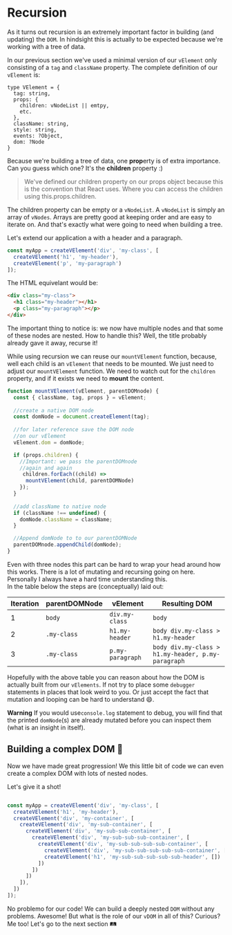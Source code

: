 # Recursion

As it turns out recursion is an extremely important factor in building (and updating) the `DOM`. In hindsight this is actually to be expected because we're working with a tree of data. 
 
In our previous section we've used a minimal version of our `vElement` only consisting of a `tag` and `className` property. The complete definition of our `vElement` is:

```
type VElement = {
  tag: string,
  props: {
    children: vNodeList || emtpy,
    etc.
  },
  className: string,
  style: string,
  events: ?Object,
  dom: ?Node
}
```

Because we're building a tree of data, one **prop**erty is of extra importance. Can you guess which one? It's the **children** property :)

> We've defined our children property on our props object because this is the convention that React uses. Where you can access the children using this.props.children. 

The children property can be empty or a `vNodeList`. A `vNodeList` is simply an array of `vNodes`. Arrays are pretty good at keeping order and are easy to iterate on. And that's exactly what were going to need when building a tree. 

Let's extend our application a with a header and a paragraph. 

```javascript
const myApp = createVElement('div', 'my-class', [
  createVElement('h1', 'my-header'),
  createVElement('p', 'my-paragraph')
]);

```

The HTML equivelant would be:

```html
<div class="my-class">
  <h1 class="my-header"></h1>
  <p class="my-paragraph"></p>
</div>
```
The important thing to notice is: we now have multiple nodes and that some of these nodes are nested. How to handle this?
Well, the title probably already gave it away, recurse it!

While using recursion we can reuse our `mountVElement` function, because, well each child is an `vElement` that needs to be mounted. 
We just need to adjust our `mountVElement` function. We need to watch out for the `children` property, and if it exists
we need to **mount** the content.   

```javascript
function mountVElement(vElement, parentDOMnode) {
  const { className, tag, props } = vElement;
  
  //create a native DOM node
  const domNode = document.createElement(tag);
  
  //for later reference save the DOM node
  //on our vElement
  vElement.dom = domNode;

  if (props.children) {
    //Important: we pass the parentDOMnode 
    //again and again
     children.forEach((child) => 
      mountVElement(child, parentDOMNode)
    });
  }
  
  //add className to native node
  if (className !== undefined) {
    domNode.className = className;
  }

  //Append domNode to to our parentDOMNode
  parentDOMnode.appendChild(domNode);
}

```

Even with three nodes this part can be hard to wrap your head around how this works. 
There is a lot of mutating and recursing going on here. Personally I always have a hard
time understanding this.  
 In the table below the steps are (conceptually) laid out:

| Iteration | parentDOMNode | vElement | Resulting DOM |
| --- | --- | --- | --- |
| 1 | `body` | `div.my-class` | `body` |
| 2 | `.my-class` | `h1.my-header` | `body div.my-class > h1.my-header` |
| 3 | `.my-class` | `p.my-paragraph` | `body div.my-class > h1.my-header, p.my-paragraph` |



Hopefully with the above table you can reason about how the DOM is actually built from our `vElements`. 
If not try to place some `debugger` statements in places that look weird to you. 
Or just accept the fact that mutation and looping can be hard to understand :smile:. 

**Warning** If you would use`console.log` statement to debug, you will find that the printed `domNode`(s) 
are already mutated before you can inspect them (what is an insight in itself). 



## Building a complex DOM 🏯
Now we have made great progression! We this little bit of code we can even create a complex DOM with 
lots of nested nodes. 

Let's give it a shot!

```javascript

const myApp = createVElement('div', 'my-class', [
  createVElement('h1', 'my-header'),
  createVElement('div', 'my-container', [
    createVElement('div', 'my-sub-container', [
      createVElement('div', 'my-sub-sub-container', [
        createVElement('div', 'my-sub-sub-sub-container', [
          createVElement('div', 'my-sub-sub-sub-sub-container', [
            createVElement('div', 'my-sub-sub-sub-sub-sub-container', []),
            createVElement('h1', 'my-sub-sub-sub-sub-sub-header', [])
          ])
        ])
      ])
    ]),
  ])
]);

```

No problemo for our code! We can build a deeply nested `DOM` without any problems. Awesome! 
But  what is the role of our `vDOM` in all of this? Curious? Me too! Let's go to the next section 🛤



